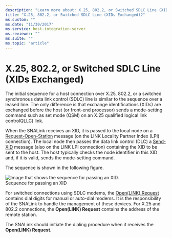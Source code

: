 ```yaml
---
description: "Learn more about: X.25, 802.2, or Switched SDLC Line (XIDs Exchanged)"
title: "X.25, 802.2, or Switched SDLC Line (XIDs Exchanged)2"
ms.custom: ""
ms.date: "11/30/2017"
ms.service: host-integration-server
ms.reviewer: ""
ms.suite: ""
ms.topic: "article"
---
```

# X.25, 802.2, or Switched SDLC Line (XIDs Exchanged)
The initial sequence for a host connection over X.25, 802.2, or a switched synchronous data link control (SDLC) line is similar to the sequence over a leased line. The only difference is that exchange identifications (XIDs) are exchanged before the host (or front-end processor) sends a mode-setting command such as set mode (QSM) on an X.25 qualified logical link controlQLLC) link.  
  
 When the SNALink receives an XID, it is passed to the local node on a [Request-Open-Station](./request-open-station2.md) message (on the LINK Locality Partner Index (LPI) connection). The local node then passes the data link control (DLC) a [Send-XID](./send-xid1.md) message (also on the LINK LPI connection) containing the XID to be sent to the host. The host typically checks the node identifier in this XID and, if it is valid, sends the mode-setting command.  
  
 The sequence is shown in the following figure.  
  
 ![Image that shows the sequence for passing an XID.](../core/media/dev3c.gif "dev3c")  
Sequence for passing an XID  
  
 For switched connections using SDLC modems, the [Open(LINK) Request](./open-link-request1.md) contains dial digits for manual or auto-dial modems. It is the responsibility of the SNALink to handle the management of these devices. For X.25 and 802.2 connections, the **Open(LINK) Request** contains the address of the remote station.  
  
 The SNALink should initiate the dialing procedure when it receives the **Open(LINK) Request**.
